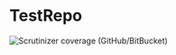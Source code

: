 # TestRepo
![Scrutinizer coverage (GitHub/BitBucket)](https://img.shields.io/scrutinizer/coverage/g/venkateswarluc/TestRepo)

